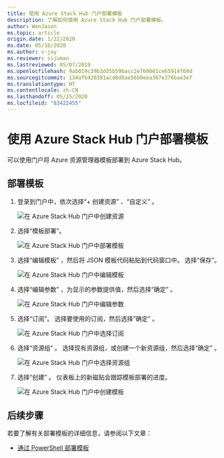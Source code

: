 ```yaml
---
title: 使用 Azure Stack Hub 门户部署模板
description: 了解如何使用 Azure Stack Hub 门户部署模板。
author: WenJason
ms.topic: article
origin.date: 1/22/2020
ms.date: 05/18/2020
ms.author: v-jay
ms.reviewer: sijuman
ms.lastreviewed: 05/07/2019
ms.openlocfilehash: 9ab019c39b3d35b59bacc2e760081ce65914f60d
ms.sourcegitcommit: 134afb420381acd8d6ae56b0eea367e376bae3ef
ms.translationtype: HT
ms.contentlocale: zh-CN
ms.lasthandoff: 05/15/2020
ms.locfileid: "83422455"
---
```

# <a name="deploy-a-template-using-the-portal-in-azure-stack-hub"></a>使用 Azure Stack Hub 门户部署模板

可以使用门户将 Azure 资源管理器模板部署到 Azure Stack Hub。

## <a name="to-deploy-a-template"></a>部署模板

1. 登录到门户中，依次选择“+ 创建资源”  、“自定义”  。

   ![在 Azure Stack Hub 门户中创建资源](media/azure-stack-deploy-template-portal/template-deploy1.png)

1. 选择“模板部署”。 

   ![在 Azure Stack Hub 门户中部署模板](media/azure-stack-deploy-template-portal/template-deploy2.png)

1. 选择“编辑模板”  ，然后将 JSON 模板代码粘贴到代码窗口中。 选择“保存”。 

   ![在 Azure Stack Hub 门户中编辑模板](media/azure-stack-deploy-template-portal/template-deploy3.png)

1. 选择“编辑参数”  ，为显示的参数提供值，然后选择“确定”  。

   ![在 Azure Stack Hub 门户中编辑参数](media/azure-stack-deploy-template-portal/template-deploy4.png)

1. 选择“订阅”。  选择要使用的订阅，然后选择“确定”  。

   ![在 Azure Stack Hub 门户中选择订阅](media/azure-stack-deploy-template-portal/template-deploy5.png)

1. 选择“资源组”  。 选择现有资源组，或创建一个新资源组，然后选择“确定”  。

   ![在 Azure Stack Hub 门户中选择资源组](media/azure-stack-deploy-template-portal/template-deploy6.png)

1. 选择“创建”  。 仪表板上的新磁贴会跟踪模板部署的进度。

   ![在 Azure Stack Hub 门户中创建模板](media/azure-stack-deploy-template-portal/template-deploy7.png)

## <a name="next-steps"></a>后续步骤

若要了解有关部署模板的详细信息，请参阅以下文章：

- [通过 PowerShell 部署模板](azure-stack-deploy-template-powershell.md)

